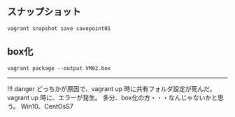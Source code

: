 ## スナップショット
```
vagrant snapshot save savepoint01
```

## box化
```
vagrant package --output VM02.box
```

_____________________________________________
!!! danger
    どっちかが原因で、vagrant up 時に共有フォルダ設定が死んだ。
    vagrant up 時に、エラーが発生。
    多分、box化の方・・・なんじゃないかと思う。
    Win10、CentOsS7



